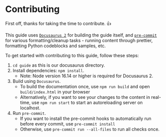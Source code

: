 # Contributing

First off, thanks for taking the time to contribute. :+1:

This guide uses [`Docusaurus 2`](https://docusaurus.io/) for building the guide itself, and [`pre-commit`](https://pre-commit.com/) for various formatting/cleanup tasks - running content through prettier, formatting Python codeblocks and samples, etc.

To get started with contributing to this guide, follow these steps:

1. `cd guide` as this is our docusaurus directory.
2. Install dependencies: `npm install`.
    - Note: Node version 16.14 or higher is required for Docusaurus 2.
3. Build using `Docusaurus`.
    - To build the documentation once, use `npm run build` and open `build/index.html` in your browser
    - Alternatively, if you want to see your changes to the content in real-time, use `npm run start` to start an autoreloading server on localhost.
4. Run `pre-commit`.
    - If you want to install the pre-commit hooks to automatically run before every commit, use `pre-commit install`
    - Otherwise, use `pre-commit run --all-files` to run all checks once.
